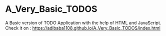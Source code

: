 # A_Very_Basic_TODOS
A Basic version of TODO Application with the help of HTML and JavaScript.<br />
Check it on : https://adibaba1108.github.io/A_Very_Basic_TODOS/index.html
